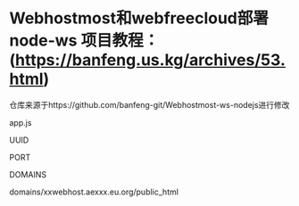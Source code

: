 # Webhostmost和webfreecloud部署 node-ws 项目教程： (https://banfeng.us.kg/archives/53.html)
仓库来源于https://github.com/banfeng-git/Webhostmost-ws-nodejs进行修改


app.js


UUID


PORT


DOMAINS

domains/xxwebhost.aexxx.eu.org/public_html
